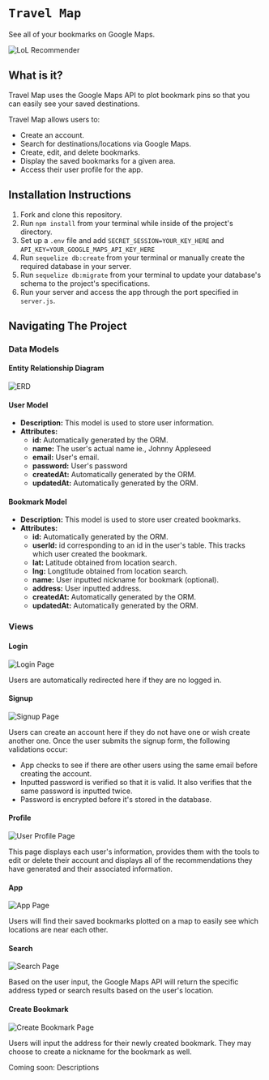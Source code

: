 # `Travel Map`

See all of your bookmarks on Google Maps.

![LoL Recommender](https://github.com/soyrvelez/lol-champ-recommender/blob/main/resources/lolrecommender.png?sanitize=true)

## What is it?

Travel Map uses the Google Maps API to plot bookmark pins so that you can easily see your saved destinations.

Travel Map allows users to:

- Create an account.
- Search for destinations/locations via Google Maps.
- Create, edit, and delete bookmarks.
- Display the saved bookmarks for a given area.
- Access their user profile for the app.

## Installation Instructions

1. Fork and clone this repository.
2. Run `npm install` from your terminal while inside of the project's directory.
3. Set up a `.env` file and add `SECRET_SESSION=YOUR_KEY_HERE` and `API_KEY=YOUR_GOOGLE_MAPS_API_KEY_HERE`
4. Run `sequelize db:create` from your terminal or manually create the required database in your server.
5. Run `sequelize db:migrate` from your terminal to update your database's schema to the project's specifications.
6. Run your server and access the app through the port specified in `server.js`.

## Navigating The Project

### Data Models

#### Entity Relationship Diagram

![ERD](./resources/erd.png)

#### User Model

- **Description:** This model is used to store user information.
- **Attributes:**
  - **id:** Automatically generated by the ORM.
  - **name:** The user's actual name ie., Johnny Appleseed
  - **email:** User's email.
  - **password:** User's password
  - **createdAt:** Automatically generated by the ORM.
  - **updatedAt:** Automatically generated by the ORM.

#### Bookmark Model

- **Description:** This model is used to store user created bookmarks.
- **Attributes:**
  - **id:** Automatically generated by the ORM.
  - **userId:** id corresponding to an id in the user's table. This tracks which user created the bookmark.
  - **lat:** Latitude obtained from location search.
  - **lng:** Longtitude obtained from location search.
  - **name:** User inputted nickname for bookmark (optional).
  - **address:** User inputted address.
  - **createdAt:** Automatically generated by the ORM.
  - **updatedAt:** Automatically generated by the ORM.

### Views

#### Login

![Login Page](./resources/login-screen.png)

Users are automatically redirected here if they are no logged in.

#### Signup

![Signup Page](./resources/signup-page.png)

Users can create an account here if they do not have one or wish create another one. Once the user submits the signup form, the following validations occur:

- App checks to see if there are other users using the same email before creating the account.
- Inputted password is verified so that it is valid. It also verifies that the same password is inputted twice.
- Password is encrypted before it's stored in the database.

#### Profile

![User Profile Page](./resources/profile.png)

This page displays each user's information, provides them with the tools to edit or delete their account and displays all of the recommendations they have generated and their associated information.

#### App

![App Page](./resources/app-preview.png)

Users will find their saved bookmarks plotted on a map to easily see which locations are near each other.

#### Search

![Search Page](./resources/search.png)

Based on the user input, the Google Maps API will return the specific address typed or search results based on the user's location.

#### Create Bookmark

![Create Bookmark Page](./resources/create-bookmark.png)

Users will input the address for their newly created bookmark. They may choose to create a nickname for the bookmark as well.

Coming soon: Descriptions
